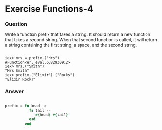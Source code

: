 Exercise Functions-4
====================

### Question

Write a function prefix that takes a string. It should return a new function that takes a second string. When that second function is called, it will return a string containing the first string, a space, and the second string.

```

​iex> mrs = prefix.(​"​​Mrs"​)
​#Function<erl_eval.6.82930912>​
iex> mrs.(​"​​Smith"​)
​"​​Mrs Smith"​
iex> prefix.(​"​​Elixir"​).(​"​​Rocks"​)
​"​​Elixir Rocks"​

```


### Answer

```elixir

prefix = fn head ->
           fn tail ->
             "#{head} #{tail}"
           end
         end

```
